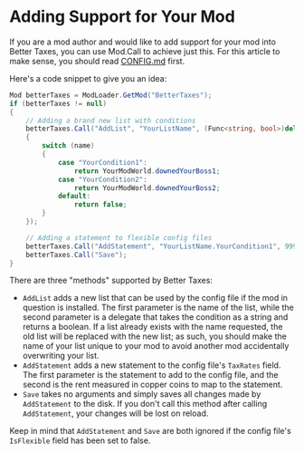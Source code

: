 ﻿# Adding Support for Your Mod
If you are a mod author and would like to add support for your mod into Better Taxes, you can use Mod.Call to achieve just this. For this article to make sense, you should read [CONFIG.md](CONFIG.md) first.

Here's a code snippet to give you an idea:

```cs
Mod betterTaxes = ModLoader.GetMod("BetterTaxes");
if (betterTaxes != null)
{
	// Adding a brand new list with conditions
	betterTaxes.Call("AddList", "YourListName", (Func<string, bool>)delegate(string name)
	{
		switch (name)
		{
			case "YourCondition1":
				return YourModWorld.downedYourBoss1;
			case "YourCondition2":
				return YourModWorld.downedYourBoss2;
			default:
				return false;
		}
	});

	// Adding a statement to flexible config files
	betterTaxes.Call("AddStatement", "YourListName.YourCondition1", 9999);
	betterTaxes.Call("Save");
}
```

There are three "methods" supported by Better Taxes:
- `AddList` adds a new list that can be used by the config file if the mod in question is installed. The first parameter is the name of the list, while the second parameter is a delegate that takes the condition as a string and returns a boolean. If a list already exists with the name requested, the old list will be replaced with the new list; as such, you should make the name of your list unique to your mod to avoid another mod accidentally overwriting your list.
- `AddStatement` adds a new statement to the config file's `TaxRates` field. The first parameter is the statement to add to the config file, and the second is the rent measured in copper coins to map to the statement.
- `Save` takes no arguments and simply saves all changes made by `AddStatement` to the disk. If you don't call this method after calling `AddStatement`, your changes will be lost on reload.

Keep in mind that `AddStatement` and `Save` are both ignored if the config file's `IsFlexible` field has been set to false.